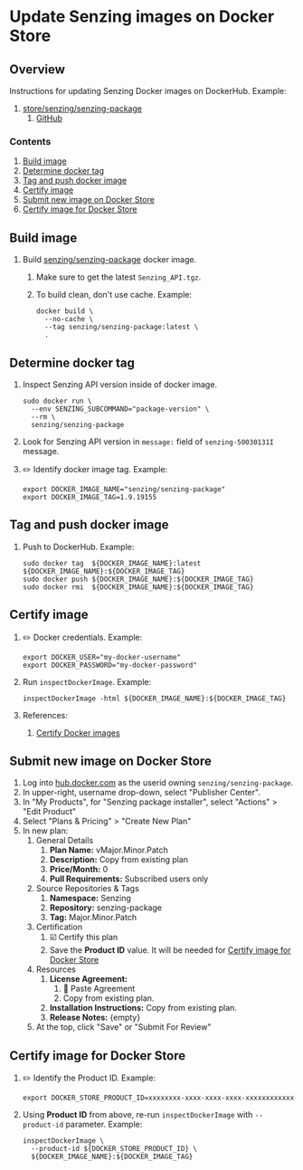# Update Senzing images on Docker Store

## Overview

Instructions for updating Senzing Docker images on DockerHub. Example:

1. [store/senzing/senzing-package](https://hub.docker.com/_/senzing-package)
    1. [GitHub](https://github.com/Senzing/senzing-package)

### Contents

1. [Build image](#build-image)
1. [Determine docker tag](#determine-docker-tag)
1. [Tag and push docker image](#tag-and-push-docker-image)
1. [Certify image](#certify-image)
1. [Submit new image on Docker Store](#submit-new-image-on-docker-store)
1. [Certify image for Docker Store](#certify-image-for-docker-store)

## Build image

1. Build [senzing/senzing-package](https://github.com/Senzing/senzing-package#develop) docker image.
    1. Make sure to get the latest `Senzing_API.tgz`.
    1. To build clean, don't use cache.
       Example:

        ```console
        docker build \
          --no-cache \
          --tag senzing/senzing-package:latest \
          .
        ```

## Determine docker tag

1. Inspect Senzing API version inside of docker image.

    ```console
    sudo docker run \
      --env SENZING_SUBCOMMAND="package-version" \
      --rm \
      senzing/senzing-package
    ```

1. Look for Senzing API version in `message:` field of `senzing-50030131I` message.

1. :pencil2: Identify docker image tag.  Example:

    ```console
    export DOCKER_IMAGE_NAME="senzing/senzing-package"
    export DOCKER_IMAGE_TAG=1.9.19155
    ```

## Tag and push docker image

1. Push to DockerHub.
   Example:

    ```console
    sudo docker tag  ${DOCKER_IMAGE_NAME}:latest ${DOCKER_IMAGE_NAME}:${DOCKER_IMAGE_TAG}
    sudo docker push ${DOCKER_IMAGE_NAME}:${DOCKER_IMAGE_TAG}
    sudo docker rmi  ${DOCKER_IMAGE_NAME}:${DOCKER_IMAGE_TAG}
    ```

## Certify image

1. :pencil2: Docker credentials.
   Example:

    ```console
    export DOCKER_USER="my-docker-username"
    export DOCKER_PASSWORD="my-docker-password"
    ```

1. Run `inspectDockerImage`.
   Example:

    ```console
    inspectDockerImage -html ${DOCKER_IMAGE_NAME}:${DOCKER_IMAGE_TAG}
    ```

1. References:
    1. [Certify Docker images](https://docs.docker.com/docker-hub/publish/certify-images/)

## Submit new image on Docker Store

1. Log into [hub.docker.com](https://hub.docker.com/) as the userid owning `senzing/senzing-package`.
1. In upper-right, username drop-down, select "Publisher Center".
1. In "My Products", for "Senzing package installer", select "Actions" > "Edit Product"
1. Select "Plans & Pricing" > "Create New Plan"
1. In new plan:
    1. General Details
        1. **Plan Name:** vMajor.Minor.Patch
        1. **Description:** Copy from existing plan
        1. **Price/Month:** 0
        1. **Pull Requirements:** Subscribed users only
    1. Source Repositories & Tags
        1. **Namespace:** Senzing
        1. **Repository:** senzing-package
        1. **Tag:**  Major.Minor.Patch
    1. Certification
        1. :ballot_box_with_check: Certify this plan
        1. Save the **Product ID** value. It will be needed for
           [Certify image for Docker Store](#certify-image-for-docker-store)
    1. Resources
        1. **License Agreement:**
            1. :large_blue_circle: Paste Agreement
            1. Copy from existing plan.
        1. **Installation Instructions:** Copy from existing plan.
        1. **Release Notes:** {empty}
    1. At the top, click "Save" or "Submit For Review"

## Certify image for Docker Store

1. :pencil2: Identify the Product ID.
   Example:

    ```console
    export DOCKER_STORE_PRODUCT_ID=xxxxxxxx-xxxx-xxxx-xxxx-xxxxxxxxxxxx
    ```

1. Using **Product ID** from above, re-run `inspectDockerImage` with `--product-id` parameter.
   Example:

    ```console
    inspectDockerImage \
      --product-id ${DOCKER_STORE_PRODUCT_ID} \
      ${DOCKER_IMAGE_NAME}:${DOCKER_IMAGE_TAG}
    ```
